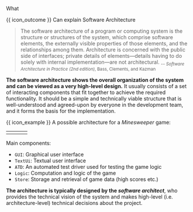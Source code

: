 <span id="title">What</span>

<span id="prereqs"></span>

<span id="outcomes">{{ icon_outcome }} Can explain Software Architecture</span>

<div id="body">

> The software architecture of a program or computing system is the structure or structures of the system, which comprise software elements, the externally visible properties of those elements, and the relationships among them. Architecture is concerned with the public side of interfaces; private details of elements—details having to do solely with internal implementation—are not architectural.
> <sub>-- _Software Architecture in Practice (2nd edition)_, Bass, Clements, and Kazman</sub>

**The software architecture shows the overall organization of the system and can be viewed as a very high-level design.** It usually consists of a set of interacting components that fit together to achieve the required functionality. It should be a simple and technically viable structure that is well-understood and agreed-upon by everyone in the development team, and it forms the basis for the implementation.

<box>

{{ icon_example }} A possible architecture for a _Minesweeper_ game:

<table>
<tbody>
<tr>
<td><pic eager src="{{baseUrl}}/architecture/introduction/what/images/minesweeper.png" height="220" /></td>
<td width="10px"></td>
<td><pic eager src="{{baseUrl}}/architecture/introduction/what/images/minesweeperArchitecture.png" height="160" /></td>
</tr>
</tbody>
</table>
<p/>

Main components:
* `GUI`: Graphical user interface
* `TextUi`: Textual user interface
* `ATD`: An automated test driver used for testing the game logic
* `Logic`: Computation and logic of the game
* `Store`: Storage and retrieval of game data (high scores etc.)

</box>

**The architecture is typically designed by the _software architect_**, who provides the technical vision of the system and makes high-level (i.e. architecture-level) technical decisions about the project.


<!-- TODO:
The logical view (satisfying the functional requirements) vs. the process view (concurrency issues) vs. the physical view (distribution issues) vs. the development view (how the design is broken down into implementation units with explicit representation of the dependencies among the units). -->

</div>

<div id="extras">
<include src="exercisesPanel.md" boilerplate/>
</div>
